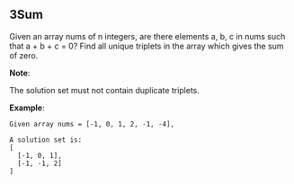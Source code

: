 ## 3Sum

Given an array nums of n integers, are there elements a, b, c in nums such that a + b + c = 0? Find all unique triplets in the array which gives the sum of zero.

**Note**:

The solution set must not contain duplicate triplets.

**Example**:
```
Given array nums = [-1, 0, 1, 2, -1, -4],

A solution set is:
[
  [-1, 0, 1],
  [-1, -1, 2]
]
```
